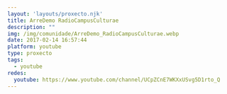 ```yaml
---
layout: 'layouts/proxecto.njk'
title: ArreDemo RadioCampusCulturae
description: ""
img: /img/comunidade/ArreDemo_RadioCampusCulturae.webp
date: 2017-02-14 16:57:44
platform: youtube
type: proxecto
tags:
  - youtube
redes:
  youtube: https://www.youtube.com/channel/UCpZCnE7WKXxUSvg5D1rto_Q
---
```

